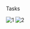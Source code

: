 Tasks

![1](https://user-images.githubusercontent.com/65436222/206197976-54423368-5bb2-4921-a0b3-8bbaae572301.png)
![2](https://user-images.githubusercontent.com/65436222/206197996-731dac7a-c9b3-40ec-b3ca-d5ec5cee7015.png)
